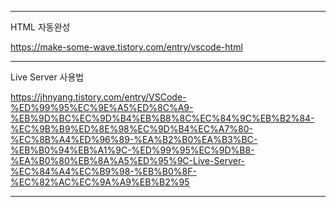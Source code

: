 ****

HTML 자동완성


https://make-some-wave.tistory.com/entry/vscode-html

****

Live Server 사용법

https://jhnyang.tistory.com/entry/VSCode-%ED%99%95%EC%9E%A5%ED%8C%A9-%EB%9D%BC%EC%9D%B4%EB%B8%8C%EC%84%9C%EB%B2%84-%EC%9B%B9%ED%8E%98%EC%9D%B4%EC%A7%80-%EC%8B%A4%ED%96%89-%EA%B2%B0%EA%B3%BC-%EB%B0%94%EB%A1%9C-%ED%99%95%EC%9D%B8-%EA%B0%80%EB%8A%A5%ED%95%9C-Live-Server-%EC%84%A4%EC%B9%98-%EB%B0%8F-%EC%82%AC%EC%9A%A9%EB%B2%95


*****
